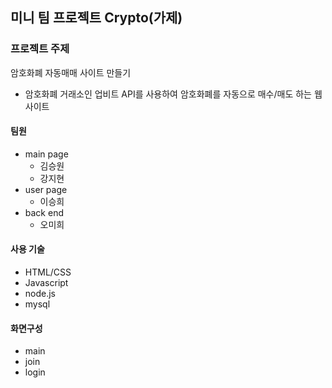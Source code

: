 ## 미니 팀 프로젝트 Crypto(가제)


### 프로젝트 주제
암호화폐 자동매매 사이트 만들기

- 암호화폐 거래소인 업비트 API를 사용하여 암호화폐를 자동으로 매수/매도 하는 웹사이트 

#### 팀원
- main page
  - 김승원
  - 강지현
- user page
  - 이승희
- back end
  - 오미희

#### 사용 기술
- HTML/CSS
- Javascript
- node.js
- mysql

#### 화면구성
- main
- join
- login

